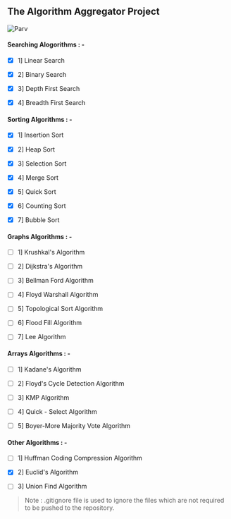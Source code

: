 
## The Algorithm Aggregator Project
![Parv](https://badgen.net/badge/Creator/PARVASHWANI/red?icon=github)

#### Searching Alogorithms : -

- [x] 1] Linear Search

- [x] 2] Binary Search

- [x] 3] Depth First Search

- [x] 4] Breadth First Search

#### Sorting Algorithms : -

- [x] 1] Insertion Sort

- [x] 2] Heap Sort

- [x] 3] Selection Sort

- [x] 4] Merge Sort

- [x] 5] Quick Sort

- [x] 6] Counting Sort

- [x] 7] Bubble Sort

#### Graphs Algorithms : -

- [ ] 1] Krushkal's Algorithm

- [ ] 2] Dijkstra's Algorithm

- [ ] 3] Bellman Ford Algorithm

- [ ] 4] Floyd Warshall Algorithm

- [ ] 5] Topological Sort Algorithm

- [ ] 6] Flood Fill Algorithm

- [ ] 7] Lee Algorithm

#### Arrays Algorithms : -

- [ ] 1] Kadane's Algorithm

- [ ] 2] Floyd's Cycle Detection Algorithm

- [ ] 3] KMP Algorithm

- [ ] 4] Quick - Select Algorithm

- [ ] 5] Boyer-More Majority Vote Algorithm

#### Other Algorithms : -

 - [ ] 1] Huffman Coding Compression Algorithm
 
 - [x] 2] Euclid's Algorithm
 
 - [ ] 3] Union Find Algorithm

> Note : .gitignore file is used to ignore the files which are not required to be pushed to the repository.
